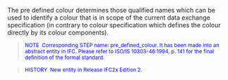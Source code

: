 The pre defined colour determines those qualified names which can be used to identify a colour that is in scope of the current data exchange specification (in contrary to colour specification which defines the colour directly by its colour components).

> <font color="#0000ff"><small>
NOTE&nbsp; Corresponding STEP name: pre_defined_colour. It has been
made
into an abstract entity in IFC. Please refer to ISO/IS 10303-46:1994,
p. 141 for the final definition of the formal standard.</small> </font>

> <small> <font color="#0000ff">HISTORY&nbsp;
New entity in Release IFC2x Edition 2.</font> </small>